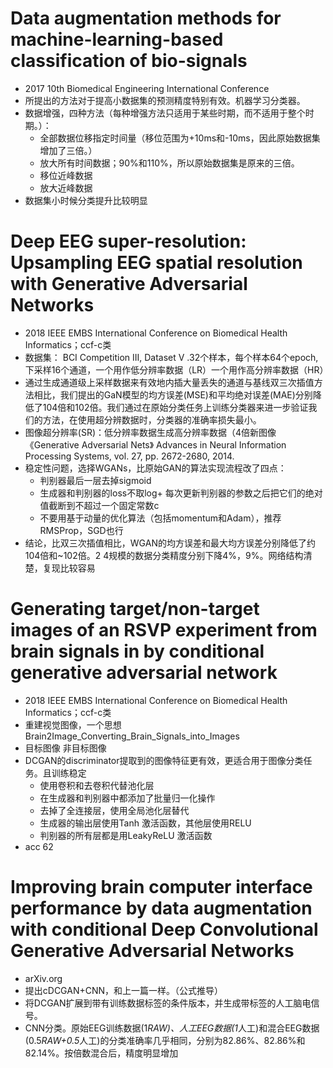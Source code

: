 # Data augmentation methods for machine-learning-based classification of bio-signals
+ 2017 10th Biomedical Engineering International Conference
+ 所提出的方法对于提高小数据集的预测精度特别有效。机器学习分类器。
+ 数据增强，四种方法（每种增强方法只适用于某些时期，而不适用于整个时期。）：
   + 全部数据位移指定时间量（移位范围为+10ms和-10ms，因此原始数据集增加了三倍。）
   + 放大所有时间数据；90%和110%，所以原始数据集是原来的三倍。
   + 移位近峰数据
   + 放大近峰数据
+ 数据集小时候分类提升比较明显

# Deep EEG super-resolution: Upsampling EEG spatial resolution with Generative Adversarial Networks
+ 2018 IEEE EMBS International Conference on Biomedical Health Informatics；ccf-c类
+ 数据集： BCI Competition III, Dataset V .32个样本，每个样本64个epoch,下采样16个通道，一个用作低分辨率数据（LR）一个用作高分辨率数据（HR）
+ 通过生成通道级上采样数据来有效地内插大量丢失的通道与基线双三次插值方法相比，我们提出的GaN模型的均方误差(MSE)和平均绝对误差(MAE)分别降低了104倍和102倍。我们通过在原始分类任务上训练分类器来进一步验证我们的方法，在使用超分辨数据时，分类器的准确率损失最小。
+ 图像超分辨率(SR)：低分辨率数据生成高分辨率数据（4倍新图像《Generative Adversarial Nets》 Advances in Neural Information Processing Systems, vol. 27, pp. 2672-2680, 2014.
+ 稳定性问题，选择WGANs，比原始GAN的算法实现流程改了四点：
   + 判别器最后一层去掉sigmoid
   + 生成器和判别器的loss不取log+ 每次更新判别器的参数之后把它们的绝对值截断到不超过一个固定常数c
   + 不要用基于动量的优化算法（包括momentum和Adam），推荐RMSProp，SGD也行
+ 结论，比双三次插值相比，WGAN的均方误差和最大均方误差分别降低了约104倍和~102倍。2 4规模的数据分类精度分别下降4%，9%。网络结构清楚，复现比较容易

# Generating target/non-target images of an RSVP experiment from brain signals in by conditional generative adversarial network
+ 2018 IEEE EMBS International Conference on Biomedical Health Informatics；ccf-c类
+ 重建视觉图像，一个思想Brain2Image_Converting_Brain_Signals_into_Images
+ 目标图像 非目标图像
+ DCGAN的discriminator提取到的图像特征更有效，更适合用于图像分类任务。且训练稳定
   + 使用卷积和去卷积代替池化层
   + 在生成器和判别器中都添加了批量归一化操作
   + 去掉了全连接层，使用全局池化层替代
   + 生成器的输出层使用Tanh 激活函数，其他层使用RELU
   + 判别器的所有层都是用LeakyReLU 激活函数
+ acc 62


# Improving brain computer interface performance by data augmentation with conditional Deep Convolutional Generative Adversarial Networks
+ arXiv.org
+ 提出cDCGAN+CNN，和上一篇一样。（公式推导）
+ 将DCGAN扩展到带有训练数据标签的条件版本，并生成带标签的人工脑电信号。
+ CNN分类。原始EEG训练数据(1*RAW)、人工EEG数据(1*人工)和混合EEG数据(0.5*RAW+0.5*人工)的分类准确率几乎相同，分别为82.86%、82.86%和82.14%。按倍数混合后，精度明显增加

